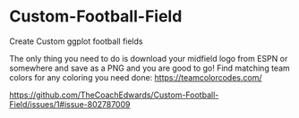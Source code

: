# Custom-Football-Field
Create Custom ggplot football fields

The only thing you need to do is download your midfield logo from ESPN or somewhere and save as a PNG and you are good to go! Find matching team colors for any coloring you need done: https://teamcolorcodes.com/

https://github.com/TheCoachEdwards/Custom-Football-Field/issues/1#issue-802787009
